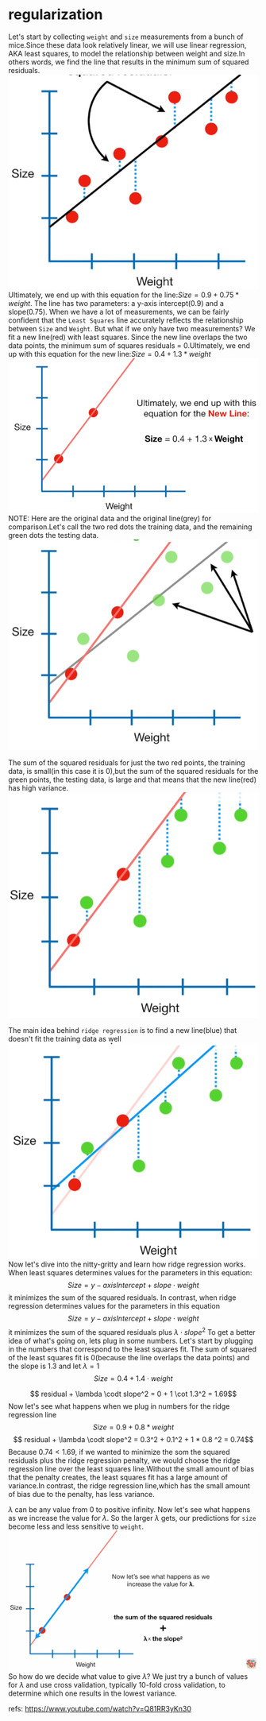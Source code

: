 # regularization

Let's start by collecting `weight` and `size` measurements from a bunch of mice.Since these data look relatively linear, we will use linear regression, AKA least squares, to model the relationship between weight and size.In others words, we find the line that results in the minimum sum of squared residuals.
![](./alg_regularization/1.png)
Ultimately, we end up with this equation for the line:$Size = 0.9 + 0.75 * weight$. The line has two parameters: a y-axis intercept(0.9) and a slope(0.75).
When we have a lot of measurements, we can be fairly confident that the `Least Squares` line accurately reflects the relationship between `Size` and `Weight`. But what if we only have two measurements? We fit a new line(red) with least squares. Since the new line overlaps the two data points, the minimum sum of squares residuals = 0.Ultimately, we end up with this equation for the new line:$Size=0.4+1.3*weight$
![](./alg_regularization/2.png)
NOTE: Here are the original data and the original line(grey) for comparison.Let's call the two red dots the training data, and the remaining green dots the testing data.
![](./alg_regularization/3.png)

The sum of the squared residuals for just the two red points, the training data, is small(in this case it is 0),but the sum of the squared residuals for the green points, the testing data, is large and that means that the new line(red) has high variance.
![](./alg_regularization/4.png)

The main idea behind `ridge regression` is to find a new line(blue) that doesn't fit the training data as well
![](./alg_regularization/5.png)
Now let's dive into the nitty-gritty and learn how ridge regression works.
When least squares determines values for the parameters in this equation:
$$ Size = y-axis Intercept + slope \cdot weight $$
it minimizes the sum of the squared residuals.
In contrast, when ridge regression determines values for the parameters in this equation
$$ Size = y-axis Intercept + slope \cdot weight $$
it minimizes the sum of the squared residuals plus $\lambda \cdot slope^2$
To get a better idea of what's going on, lets plug in some numbers.
Let's start by plugging in the numbers that correspond to the least squares fit. The sum of squared of the least squares fit is 0(because the line overlaps the data points) and the slope is 1.3 and let $\lambda = 1$
$$ Size = 0.4 + 1.4 \cdot weight $$

$$ residual + \lambda \codt slope^2  = 0 + 1 \cot 1.3^2 = 1.69$$
Now let's see what happens when we plug in numbers for the ridge regression line
$$ Size = 0.9 + 0.8 * weight $$
$$ residual + \lambda \codt slope^2  = 0.3^2 + 0.1^2 + 1 * 0.8 ^2 = 0.74$$
Because $0.74<1.69$, if we wanted to minimize the som the squared residuals plus the ridge regression penalty, we would choose the ridge regression line over the least squares line.Without the small amount of bias that the penalty creates, the least squares fit has a large amount of variance.In contrast, the ridge regression line,which has the small amount of bias due to the penalty, has less variance.

$\lambda$ can be any value from 0 to positive infinity. Now let's see what happens as we increase the value for $\lambda$. So the larger $\lambda$ gets, our predictions for `size` become less and less sensitive to `weight`.
![](./alg_regularization/6.gif)
So how do we decide what value to give $\lambda$?
We just try a bunch of values for $\lambda$ and use cross validation, typically 10-fold cross validation, to determine which one results in the lowest variance.






















refs:
https://www.youtube.com/watch?v=Q81RR3yKn30